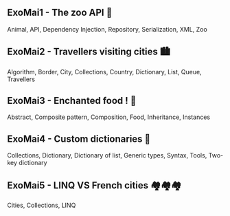 ## ExoMai1 - The zoo API 🐘
Animal, API, Dependency Injection, Repository, Serialization, XML, Zoo

## ExoMai2 - Travellers visiting cities 🏙️
Algorithm, Border, City, Collections, Country, Dictionary, List, Queue, Travellers

## ExoMai3 - Enchanted food ! 🍪
Abstract, Composite pattern, Composition, Food, Inheritance, Instances

## ExoMai4 - Custom dictionaries 📖
Collections, Dictionary, Dictionary of list, Generic types, Syntax, Tools, Two-key dictionary

## ExoMai5 - LINQ VS French cities 🏘️🏘️🏘️
Cities, Collections, LINQ